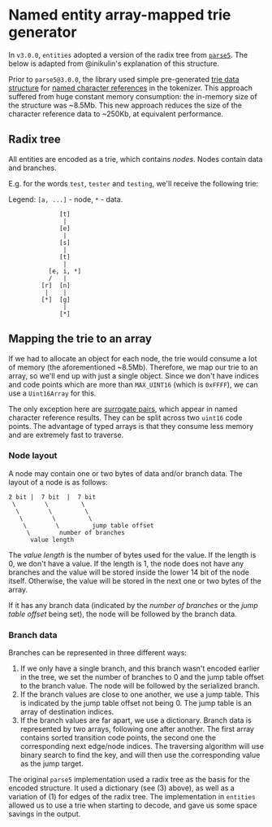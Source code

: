 # Named entity array-mapped trie generator

In `v3.0.0`, `entities` adopted a version of the radix tree from
[`parse5`](https://github.com/inikulin/parse5). The below is adapted from
@inikulin's explanation of this structure.

Prior to `parse5@3.0.0`, the library used simple pre-generated
[trie data structure](https://en.wikipedia.org/wiki/Trie) for
[named character references](https://html.spec.whatwg.org/multipage/syntax.html#named-character-references)
in the tokenizer. This approach suffered from huge constant memory consumption:
the in-memory size of the structure was ~8.5Mb. This new approach reduces the
size of the character reference data to ~250Kb, at equivalent performance.

## Radix tree

All entities are encoded as a trie, which contains _nodes_. Nodes contain data
and branches.

E.g. for the words `test`, `tester` and `testing`, we'll receive the following
trie:

Legend: `[a, ...]` - node, `*` - data.

```
              [t]
               |
              [e]
               |
              [s]
               |
              [t]
               |
           [e, i, *]
           /   |
         [r]  [n]
          |    |
         [*]  [g]
               |
              [*]
```

## Mapping the trie to an array

If we had to allocate an object for each node, the trie would consume a lot of
memory (the aforementioned ~8.5Mb). Therefore, we map our trie to an array, so
we'll end up with just a single object. Since we don't have indices and code
points which are more than `MAX_UINT16` (which is `0xFFFF`), we can use a
`Uint16Array` for this.

The only exception here are
[surrogate pairs](https://en.wikipedia.org/wiki/UTF-16#U.2B10000_to_U.2B10FFFF),
which appear in named character reference results. They can be split across two
`uint16` code points. The advantage of typed arrays is that they consume less
memory and are extremely fast to traverse.

### Node layout

A node may contain one or two bytes of data and/or branch data. The layout of a
node is as follows:

```
2 bit |  7 bit  |  7 bit
 \        \         \
  \        \         \
   \        \         \
    \        \         jump table offset
     \        number of branches
      value length
```

The _value length_ is the number of bytes used for the value. If the length is
0, we don't have a value. If the length is 1, the node does not have any
branches and the value will be stored inside the lower 14 bit of the node
itself. Otherwise, the value will be stored in the next one or two bytes of the
array.

If it has any branch data (indicated by the _number of branches_ or the _jump
table offset_ being set), the node will be followed by the branch data.

### Branch data

Branches can be represented in three different ways:

1.  If we only have a single branch, and this branch wasn't encoded earlier in
    the tree, we set the number of branches to 0 and the jump table offset to
    the branch value. The node will be followed by the serialized branch.
2.  If the branch values are close to one another, we use a jump table. This is
    indicated by the jump table offset not being 0. The jump table is an array
    of destination indices.
3.  If the branch values are far apart, we use a dictionary. Branch data is
    represented by two arrays, following one after another. The first array
    contains sorted transition code points, the second one the corresponding
    next edge/node indices. The traversing algorithm will use binary search to
    find the key, and will then use the corresponding value as the jump target.

The original `parse5` implementation used a radix tree as the basis for the
encoded structure. It used a dictionary (see (3) above), as well as a variation
of (1) for edges of the radix tree. The implementation in `entities` allowed us
to use a trie when starting to decode, and gave us some space savings in the
output.
